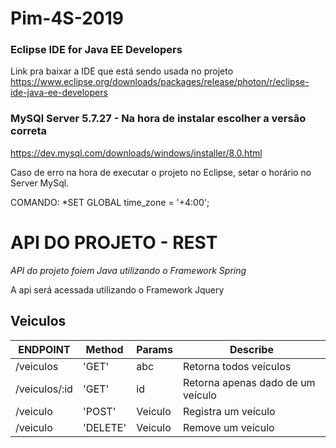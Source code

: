 # Pim-4S-2019

### Eclipse IDE for Java EE Developers 
Link pra baixar a IDE que está sendo usada no projeto
https://www.eclipse.org/downloads/packages/release/photon/r/eclipse-ide-java-ee-developers


### MySQl Server 5.7.27  - Na hora de instalar escolher a versão correta
https://dev.mysql.com/downloads/windows/installer/8.0.html


Caso de erro na hora de executar o projeto no Eclipse, setar o horário no Server MySql.

COMANDO: *SET GLOBAL time_zone = '+4:00'; 

# API DO PROJETO - REST
*API do projeto foiem Java utilizando o Framework Spring*

A api será acessada utilizando o Framework Jquery

## Veiculos

| ENDPOINT  | Method | Params | Describe |
| --- | --- | --- | --- |
| /veiculos | 'GET' | abc | Retorna todos veículos |
| /veiculos/:id | 'GET' | id | Retorna apenas dado de um veículo |
| /veiculo | 'POST' | Veiculo | Registra um veículo |
| /veiculo | 'DELETE' | Veiculo | Remove um veículo |
